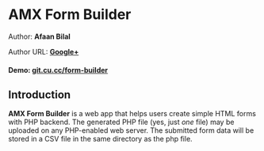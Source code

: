 AMX Form Builder
==============

Author: **Afaan Bilal**

Author URL: **[Google+](https://google.com/+AfaanBilal)**


#### Demo: **[git.cu.cc/form-builder](http://git.cu.cc/form-builder)**


## Introduction

**AMX Form Builder** is a web app that helps users create simple HTML forms with 
PHP backend. The generated PHP file (yes, just *one* file) may be uploaded on any PHP-enabled web server.
The submitted form data will be stored in a CSV file in the same directory as the
php file.
